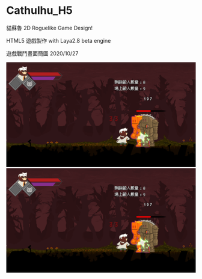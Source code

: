 # Cathulhu_H5

貓蘇魯 2D Roguelike Game Design!

HTML5 遊戲製作 with Laya2.8 beta engine

遊戲戰鬥畫面簡圖 2020/10/27

![image](https://github.com/NeeeeT/Cathulhu_H5/blob/master/title.png)
![image](https://github.com/NeeeeT/Cathulhu_H5/blob/master/title.png)
